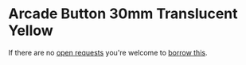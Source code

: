 # Arcade Button 30mm Translucent Yellow
If there are no [open requests](../../../../issues?q=is%3Aissue+is%3Aopen+%22Arcade+Button+30mm+Translucent+Yellow%22+in%3Atitle) you're welcome to [borrow this](../../../../issues/new?title=Borrow+request+for+Arcade+Button+30mm+Translucent+Yellow&body=1+piece+of+%5Bthis%5D%28..%2Fblob%2Fmain%2F.%2FParts%2FButtons%2FArcade_Button_30mm_Translucent_Yellow.md%29+for+~2+weeks.).